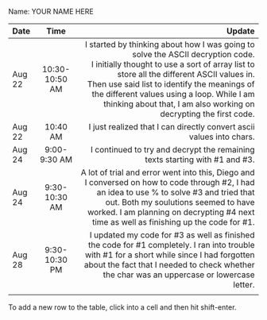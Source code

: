 Name: YOUR NAME HERE

| Date   |      Time      |                                                                                                                                                                                                                                                                                                                                                  Update |
|:-------|:--------------:|--------------------------------------------------------------------------------------------------------------------------------------------------------------------------------------------------------------------------------------------------------------------------------------------------------------------------------------------------------:|
| Aug 22 | 10:30-10:50 AM | I started by thinking about how I was going to solve the ASCII decryption code.<br/> I initially thought to use a sort of array list to store all the different ASCII values in.<br/> Then use said list to identify the meanings of the different values using a loop. While I am thinking about that, I am also working on decrypting the first code. |
| Aug 22 |    10:40 AM    |                                                                                                                                                                                                                                                                                    I just realized that I can directly convert ascii values into chars. |
| Aug 24 |  9:00-9:30 AM  |                                                                                                                                                                                                                                                                             I continued to try and decrypt the remaining texts starting with #1 and #3. |
| Aug 24 | 9:30-10:30 AM  |                                                                            A lot of trial and error went into this, Diego and I conversed on how to code through #2, I had an idea to use % to solve #3 and tried that out. Both my soulutions seemed to have worked. I am planning on decrypting #4 next time as well as finishing up the code for #1. |
| Aug 28 | 9:30-10:30 PM  |                                                                                                                I updated my code for #3 as well as finished the code for #1 completely. I ran into trouble with #1 for a short while since I had forgotten about the fact that I needed to check whether the char was an uppercase or lowercase letter. |
|        |                |                                                                                                                                                                                                                                                                                                                                                         |

To add a new row to the table, click into a cell and then hit shift-enter.